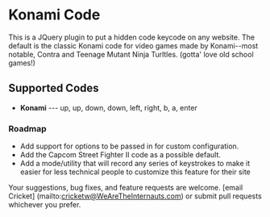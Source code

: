 # Konami Code

This is a JQuery plugin to put a hidden code keycode on any website. The default is the classic Konami code for video games made by Konami--most notable, Contra and Teenage Mutant Ninja Turltles. (gotta' love old school games!)

## Supported Codes
* **Konami** --- up, up, down, down, left, right, b, a, enter

### Roadmap
* Add support for options to be passed in for custom configuration.
* Add the Capcom Street Fighter II code as a possible default.
* Add a mode/utility that will record any series of keystrokes to make it easier for less technical people to customize this feature for their site


Your suggestions, bug fixes, and feature requests are welcome. [email Cricket] (mailto:cricketw@WeAreTheInternauts.com) or submit pull requests whichever you prefer.